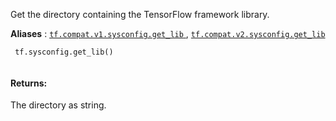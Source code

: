 Get the directory containing the TensorFlow framework library.

**Aliases** : [ `tf.compat.v1.sysconfig.get_lib` ](/api_docs/python/tf/sysconfig/get_lib), [ `tf.compat.v2.sysconfig.get_lib` ](/api_docs/python/tf/sysconfig/get_lib)

```
 tf.sysconfig.get_lib()
 
```

#### Returns:
The directory as string.

